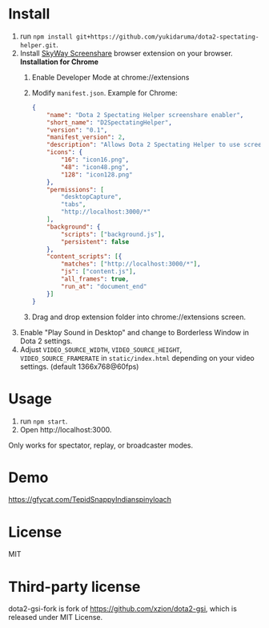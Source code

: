 # Install
1. run `npm install git+https://github.com/yukidaruma/dota2-spectating-helper.git`.
2. Install [SkyWay Screenshare](https://github.com/nttcom/SkyWay-ScreenShare) browser extension on your browser.
    **Installation for Chrome**
    1. Enable Developer Mode at chrome://extensions
    2. Modify `manifest.json`.
        Example for Chrome:
        
        ```json
        {
            "name": "Dota 2 Spectating Helper screenshare enabler",
            "short_name": "D2SpectatingHelper",
            "version": "0.1",
            "manifest_version": 2,
            "description": "Allows Dota 2 Spectating Helper to use screen share",
            "icons": {
                "16": "icon16.png",
                "48": "icon48.png",
                "128": "icon128.png"
            },
            "permissions": [
                "desktopCapture",
                "tabs",
                "http://localhost:3000/*"
            ],
            "background": {
                "scripts": ["background.js"],
                "persistent": false
            },
            "content_scripts": [{
                "matches": ["http://localhost:3000/*"],
                "js": ["content.js"],
                "all_frames": true,
                "run_at": "document_end"
            }]
        }
        ```
    3. Drag and drop extension folder into chrome://extensions screen.
3. Enable "Play Sound in Desktop" and change to Borderless Window in Dota 2 settings.
4. Adjust `VIDEO_SOURCE_WIDTH`, `VIDEO_SOURCE_HEIGHT`, `VIDEO_SOURCE_FRAMERATE` in `static/index.html` depending on your video settings. (default 1366x768@60fps)

# Usage
1. run `npm start`.
2. Open http://localhost:3000.

Only works for spectator, replay, or broadcaster modes.

# Demo
https://gfycat.com/TepidSnappyIndianspinyloach

# License
MIT

# Third-party license
dota2-gsi-fork is fork of https://github.com/xzion/dota2-gsi, which is released under MIT License.
